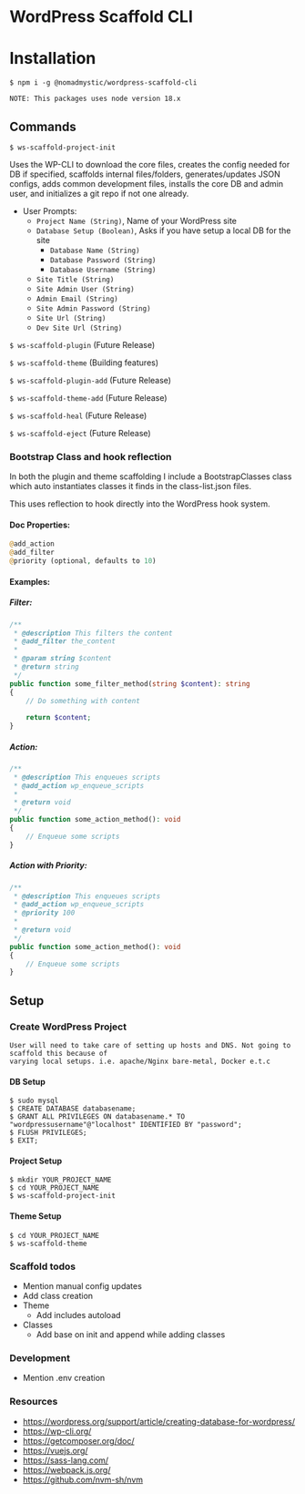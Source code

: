 # WordPress Scaffold CLI

# Installation 
`$ npm i -g @nomadmystic/wordpress-scaffold-cli`

    NOTE: This packages uses node version 18.x

## Commands
`$ ws-scaffold-project-init`

Uses the WP-CLI to download the core files, creates the config needed for DB if specified, scaffolds internal files/folders,
generates/updates JSON configs, adds common development files, installs the core DB and admin user, 
and initializes a git repo if not one already.

* User Prompts:
  * `Project Name (String)`, Name of your WordPress site
  * `Database Setup (Boolean)`, Asks if you have setup a local DB for the site
    * `Database Name (String)`
    * `Database Password (String)`
    * `Database Username (String)`
  * `Site Title (String)`
  * `Site Admin User (String)`
  * `Admin Email (String)`
  * `Site Admin Password (String)`
  * `Site Url (String)`
  * `Dev Site Url (String)`

`$ ws-scaffold-plugin` (Future Release)

`$ ws-scaffold-theme` (Building features)

`$ ws-scaffold-plugin-add` (Future Release)

`$ ws-scaffold-theme-add` (Future Release)

`$ ws-scaffold-heal` (Future Release)

`$ ws-scaffold-eject` (Future Release)

### Bootstrap Class and hook reflection

In both the plugin and theme scaffolding I include a BootstrapClasses class which auto 
instantiates classes it finds in the class-list.json files.

This uses reflection to hook directly into the WordPress hook system. 

#### Doc Properties:
```PHP
@add_action 
@add_filter
@priority (optional, defaults to 10)
```

#### Examples: 
##### Filter:
```PHP
/**
 * @description This filters the content
 * @add_filter the_content 
 * 
 * @param string $content
 * @return string
 */
public function some_filter_method(string $content): string
{
    // Do something with content
    
    return $content;
}
```

##### Action:
```PHP
/**
 * @description This enqueues scripts
 * @add_action wp_enqueue_scripts
 * 
 * @return void
 */
public function some_action_method(): void
{
    // Enqueue some scripts
}
```

##### Action with Priority:
```PHP
/**
 * @description This enqueues scripts
 * @add_action wp_enqueue_scripts
 * @priority 100
 * 
 * @return void
 */
public function some_action_method(): void
{
    // Enqueue some scripts
}
```

## Setup
### Create WordPress Project
    User will need to take care of setting up hosts and DNS. Not going to scaffold this because of 
    varying local setups. i.e. apache/Nginx bare-metal, Docker e.t.c

#### DB Setup 
```shell
$ sudo mysql
$ CREATE DATABASE databasename;
$ GRANT ALL PRIVILEGES ON databasename.* TO "wordpressusername"@"localhost" IDENTIFIED BY "password";
$ FLUSH PRIVILEGES;
$ EXIT;
```

#### Project Setup

```shell
$ mkdir YOUR_PROJECT_NAME
$ cd YOUR_PROJECT_NAME
$ ws-scaffold-project-init
```

#### Theme Setup
```shell
$ cd YOUR_PROJECT_NAME
$ ws-scaffold-theme
```

### Scaffold todos
* Mention manual config updates
* Add class creation
* Theme
  * Add includes autoload
* Classes
  * Add base on init and append while adding classes
  
### Development
* Mention .env creation

### Resources
* https://wordpress.org/support/article/creating-database-for-wordpress/
* https://wp-cli.org/
* https://getcomposer.org/doc/
* https://vuejs.org/
* https://sass-lang.com/
* https://webpack.js.org/
* https://github.com/nvm-sh/nvm

